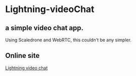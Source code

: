 # Lightning-videoChat
## a simple video chat app.
Using Scaledrone and WebRTC, this couldn't be any simpler.
## Online site
[Lightning video chat](https://kjbrobocat8.github.io/Lightning-videoChat)
